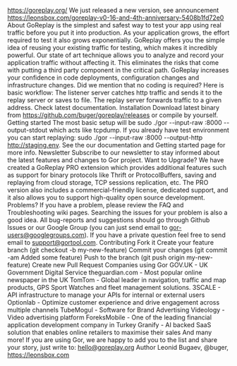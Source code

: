 https://goreplay.org/ We just released a new version, see announcement https://leonsbox.com/goreplay-v0-16-and-4th-anniversary-5408b1fd72e0 About GoReplay is the simplest and safest way to test your app using real traffic before you put it into production. As your application grows, the effort required to test it also grows exponentially. GoReplay offers you the simple idea of reusing your existing traffic for testing, which makes it incredibly powerful. Our state of art technique allows you to analyze and record your application traffic without affecting it. This eliminates the risks that come with putting a third party component in the critical path. GoReplay increases your confidence in code deployments, configuration changes and infrastructure changes. Did we mention that no coding is required? Here is basic workflow: The listener server catches http traffic and sends it to the replay server or saves to file. The replay server forwards traffic to a given address. Check latest documentation. Installation Download latest binary from https://github.com/buger/goreplay/releases or compile by yourself. Getting started The most basic setup will be sudo ./gor --input-raw :8000 --output-stdout which acts like tcpdump. If you already have test environment you can start replaying: sudo ./gor --input-raw :8000 --output-http http://staging.env. See the our documentation and Getting started page for more info. Newsletter Subscribe to our newsletter to stay informed about the latest features and changes to Gor project. Want to Upgrade? We have created a GoReplay PRO extension which provides additional features such as support for binary protocols like Thrift or ProtocolBuffers, saving and replaying from cloud storage, TCP sessions replication, etc. The PRO version also includes a commercial-friendly license, dedicated support, and it also allows you to support high-quality open source development. Problems? If you have a problem, please review the FAQ and Troubleshooting wiki pages. Searching the issues for your problem is also a good idea. All bug-reports and suggestions should go through Github Issues or our Google Group (you can just send email to gor-users@googlegroups.com). If you have a private question feel free to send email to support@gortool.com. Contributing Fork it Create your feature branch (git checkout -b my-new-feature) Commit your changes (git commit -am Added some feature) Push to the branch (git push origin my-new-feature) Create new Pull Request Companies using Gor GOV.UK - UK Government Digital Service theguardian.com - Most popular online newspaper in the UK TomTom - Global leader in navigation, traffic and map products, GPS Sport Watches and fleet management solutions. 3SCALE - API infrastructure to manage your APIs for internal or external users Optionlab - Optimize customer experience and drive engagement across multiple channels TubeMogul - Software for Brand Advertising Videology - Video advertising platform ForeksMobile - One of the leading financial application development company in Turkey Granify - AI backed SaaS solution that enables online retailers to maximise their sales And many more! If you are using Gor, we are happy to add you to the list and share your story, just write to: hello@goreplay.org Author Leonid Bugaev, @buger, https://leonsbox.com